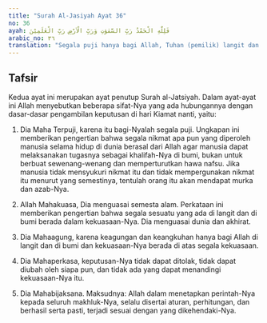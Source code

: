 ```yaml
---
title: "Surah Al-Jasiyah Ayat 36"
no: 36
ayah: فَلِلّٰهِ الْحَمْدُ رَبِّ السَّمٰوٰتِ وَرَبِّ الْاَرْضِ رَبِّ الْعٰلَمِيْنَ
arabic_no: ٣٦
translation: "Segala puji hanya bagi Allah, Tuhan (pemilik) langit dan bumi, Tuhan seluruh alam."
---
```


## Tafsir

Kedua ayat ini merupakan ayat penutup Surah al-Jatsiyah. Dalam ayat-ayat ini Allah menyebutkan beberapa sifat-Nya yang ada hubungannya dengan dasar-dasar pengambilan keputusan di hari Kiamat nanti, yaitu:

1. Dia Maha Terpuji, karena itu bagi-Nyalah segala puji. Ungkapan ini memberikan pengertian bahwa segala nikmat apa pun yang diperoleh manusia selama hidup di dunia berasal dari Allah agar manusia dapat melaksanakan tugasnya sebagai khalifah-Nya di bumi, bukan untuk berbuat sewenang-wenang dan memperturutkan hawa nafsu. Jika manusia tidak mensyukuri nikmat itu dan tidak mempergunakan nikmat itu menurut yang semestinya, tentulah orang itu akan mendapat murka dan azab-Nya.

2. Allah Mahakuasa, Dia menguasai semesta alam. Perkataan ini memberikan pengertian bahwa segala sesuatu yang ada di langit dan di bumi berada dalam kekuasaan-Nya. Dia menguasai dunia dan akhirat.

3. Dia Mahaagung, karena keagungan dan keangkuhan hanya bagi Allah di langit dan di bumi dan kekuasaan-Nya berada di atas segala kekuasaan.

4. Dia Mahaperkasa, keputusan-Nya tidak dapat ditolak, tidak dapat diubah oleh siapa pun, dan tidak ada yang dapat menandingi kekuasaan-Nya itu.

5. Dia Mahabijaksana. Maksudnya: Allah dalam menetapkan perintah-Nya kepada seluruh makhluk-Nya, selalu disertai aturan, perhitungan, dan berhasil serta pasti, terjadi sesuai dengan yang dikehendaki-Nya.